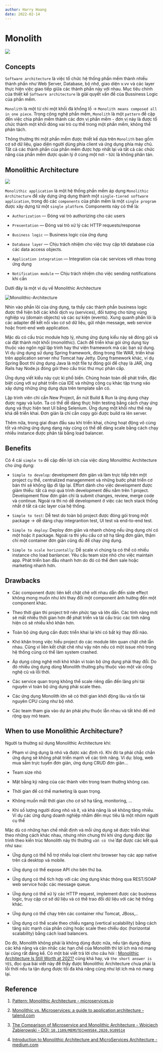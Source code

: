 ```yaml
---
author: Harry Hoang
date: 2022-02-14
---
```


# Monolith

![](./images/jonas-dichelle-monolith.jpg)
## Concepts

`Software architecture` là việc tổ chức hệ thống phần mềm thành nhiều thành phần như Web Server, Database, bộ nhớ, giao diện v.vv và các layer thực hiện việc giao tiếp giữa các thành phần này với nhau. Mục tiêu chính của thiết kế `Software architecture` là giải quyết vấn đề của Bussiness Logic của phần mềm. 

`Monolith` là một từ chỉ một khối đá khổng lồ &rarr; `Monolith means composed all in one piece`. Trong công nghệ phần mềm, `Monolith` là một `pattern` đề cập đến việc chia phần mềm thành các đơn vị phần mềm - đơn vị này là được tổ chức thành một khối đóng vai trò cụ thể trong một phần mềm, không thể phân tách. 

Thông thường thì một phần mềm được thiết kế dựa trên `Monolith` bao gồm cơ sở dữ liệu, giao diện người dùng phía client và ứng dụng phía máy chủ. Tất cả các thành phần của phần mềm được hợp nhất lại và tất cả các chức năng của phần mềm được quản lý ở cùng một nơi - tức là không phân tán.

## Monolithic Architecture

![](./images/monolithic-architecture-1.jpg)

`Monolithic application` là một hệ thống phần mềm áp dụng `Monolithic Architecture` để xây dựng ứng dụng thành một `single-tiered software application`, trong đó các `components` của phần mềm là một `single program` được xây dựng từ một `single platform`. Components này có thể là:

- `Authorization` — Đóng vai trò authorizing cho các users

- `Presentation` — Đóng vai trò xử lý các HTTP requests/response

- `Business logic` — Business logic của ứng dụng

- `Database layer` —  Chịu trách nhiệm cho việc truy cập tới database của các data access objects.

- `Application integration` — Integration của các services với nhau trong ứng dụng

- `Notification module` — Chịu trách nhiệm cho việc sending notifications khi cần

Dưới đây là một ví dụ về Monolithic Architecture

![Monolithic-Architecture](./images/monolithicA.png)

Nhìn vào phần lõi của ứng dụng, ta thấy các thành phần business logic được thể hiện bởi các khối dịch vụ (services), đối tượng cho từng vùng nghiệp vụ (domain objects) và các sự kiện (events). Xung quanh phần lõi là các adapter để kết nối vào cơ sở dữ liệu, gửi nhận message, web service hoặc front-end web application.

Mặc dù có cấu trúc module hợp lý, nhưng ứng dụng kiểu này sẽ đóng gói và cài đặt thành một khối (monolithic). Cách để triển khai gói ứng dụng tùy thuộc vào ngôn ngữ lập trình hay thư viện framework mà các bạn sử dụng. Ví dụ ứng dụng sử dụng Spring framework, đóng trong file WAR, triển khai trên application server như Tomcat hay Jetty. Dùng framework khác, ví dụ Spring Boot thì ứng dụng Java là một file tự đóng gói để chạy là JAR, ứng Rails hay Node.js đóng gói theo cấu trúc thư mục phân cấp.

Ứng dụng viết kiểu này cực kì phổ biến. Chúng hoàn toàn dễ phát triển, đặc biệt cùng với sự phát triển của IDE và những công cụ khác tập trung vào xây dựng những ứng dụng dựa trên template sẵn có.

Lập trình viên chỉ cần New Project, ấn nút Build & Run là ứng dụng chạy được ngay và luôn. Ta có thể dễ dàng thực hiện testing bằng cách chạy ứng dụng và thực hiện test UI bằng Selenium. Ứng dụng một khối như thế này khá dễ triển khai. Đơn giản là chỉ cần copy gói được build ra lên server.

Thêm nữa, trong giai đoạn đầu sau khi triển khai, chúng hoạt động vô cùng tốt và những ứng dụng dạng này cũng có thể dễ dàng scale bằng cách chạy nhiều instance được phân tải bằng load balancer.

## Benefits

Có 4 cái `simple to` đề cập đến lợi ích của việc dùng Monolithic Architecture cho ứng dụng:

- `Simple to develop`: development đơn giản và làm trực tiếp trên một project cụ thể, centralized managenment và những bước phát triển cơ bản thì sẽ không lặp đi lặp lại. Effort dành cho việc development được giảm thiểu: tất cả mọi quá trình development đều nằm trên 1 project. Development flow đơn giản chỉ là submit changes, review, merge code và continue. Ngoài ra thì nó dễ development ở việc các tech stack thống nhất ở tất cả các layer của hệ thống.

- `Simple to test`: Dễ test do toàn bộ project được đóng gói trong một package &rarr; dễ dàng chạy integrantion test, UI test và end-to-end test.

- `Simple to deploy`: Deploy đơn giản và nhanh chóng nếu ứng dụng chỉ có một hoặc ít package. Ngoài ra thì yêu cầu cơ sở hạ tầng đơn giản, thậm chí một container đơn giản cũng đủ để chạy ứng dụng.

- `Simple to scale horizontally`: Dễ scale vì chúng ta có thể có nhiều instance cho load banlancer. Yêu cầu team size nhỏ cho việc maintain app. Phát triển ban đầu nhanh hơn do đó có thể đem sale hoặc marketing nhanh hơn. 

## Drawbacks

- Các component được liên kết chặt chẽ với nhau dẫn đến side effect không mong muốn như khi thay đổi một component ảnh hưởng đến một component khác.

- Theo thời gian thì project trở nên phức tạp và lớn dần. Các tính năng mới sẽ mất nhiều thời gian hơn để phát triển và tái cấu trúc các tính năng hiện có sẽ nhiều khó khăn hơn.

- Toàn bộ ứng dụng cần được triển khai lại khi có bất kỳ thay đổi nào.

- Khó khăn trong việc hiểu project do các module liên quan chặt chẽ lẫn nhau. Cũng vì liên kết chặt chẽ như vậy nên nếu có một issue nhỏ trong hệ thống cũng có thể làm system crashed.

- Áp dụng công nghệ mới khó khăn vì toàn bộ ứng dụng phải thay đổi. Do đó nhiều ứng dụng dùng Monolith thường phụ thuộc vào một vài công nghệ cũ và lỗi thời.

- Các service quan trọng không thể scale riêng dẫn đến lãng phí tài nguyên vì toàn bộ ứng dụng phải scale theo.

- Các ứng dụng Monolith lớn sẽ có thời gian khởi động lâu và tốn tài nguyên CPU cũng như bộ nhớ.

- Các team tham gia vào dự án phải phụ thuộc lẫn nhau và tất khó để mở rộng quy mô team.
## When to use Monolithic Architecture?

Người ta thường sử dụng Monolithic Architecture khi:

- Phạm vi ứng dụng là nhỏ và được xác định rõ. Khi đó ta phải chắc chắn ứng dụng sẽ không phát triển mạnh về các tính năng. Ví dụ: blog, web mua sắm trực tuyến đơn giản, ứng dụng CRUD đơn giản...

- Team size nhỏ

- Mặt bằng kỹ năng của các thành viên trong team thường không cao.

- Thời gian để có thể marketing là quan trọng.

- Không muốn mất thời gian cho cơ sở hạ tầng, monitoring, ...

- Khi số lượng người dùng nhỏ và ít, và khả năng là sẽ không tăng nhiều. Ví dụ các ứng dụng doanh nghiệp nhắm đến mục tiêu là một nhóm người cụ thể

Mặc dù có những hạn chế nhất định và mỗi ứng dụng sẽ được triển khai theo những cách khác nhau, nhưng nhìn chung thì khi ứng dụng được lập trình theo kiến trúc Monolith này thì thường `vẫn có thể` đạt được các kết quả như sau:

- Ứng dụng có thể hỗ trợ nhiều loại client như browser hay các app native trên cả desktop và mobile.

- Ứng dụng có thể expose API cho bên thứ ba.

- Ứng dụng có thể tích hợp với các ứng dụng khác thông qua REST/SOAP web service hoặc các message queue.

- Ứng dụng có thể xử lý các HTTP request, implement được các business logic, truy cập cơ sở dữ liệu và có thể trao đổi dữ liệu với các hệ thống khác.

- Ứng dụng có thể chạy trên các container như Tomcat, JBoss,..

- Ứng dụng có thể scale theo chiều ngang (vertical scalability) bằng cách tăng sức mạnh của phần cứng hoặc scale theo chiều dọc (horizontal scalability) bằng cách load balancers.

Do đó, Monolith không phải là không dùng được nữa, nếu tận dụng đúng các khả năng và cân nhắc các hạn chế của Monolith thì lợi ích mà nó mang lại cũng rất đáng kể. Có một bài viết trả lời cho câu hỏi : [Monolithic Architecture Is Still Worth at 2021?](https://medium.com/design-microservices-architecture-with-patterns/monolithic-architecture-is-still-worth-at-2021-98bfc112dc24) cũng khá hay, và `the short answer is YES`, đọc qua bài viết này để thấy được Monolithic Architecture chưa phải là lỗi thời nếu ta tận dụng được tối đa khả năng cũng như lợi ích mà nó mang lại.
## Reference

1. [Pattern: Monolithic Architecture - microservices.io](https://microservices.io/patterns/monolithic.html)

2. [Monolithic vs. Microservices: a guide to application architecture - talend.com](https://www.talend.com/resources/monolithic-architecture/)

3. [The Comparison of Microservice and Monolithic Architecture - Wojciech Zabierowski - DOI: `10.1109/MEMSTECH49584.2020.9109514`](https://www.researchgate.net/publication/341956559_The_Comparison_of_Microservice_and_Monolithic_Architecture)

4. [Introduction to Monolithic Architecture and MicroServices Architecture - medium.com](https://medium.com/koderlabs/introduction-to-monolithic-architecture-and-microservices-architecture-b211a5955c63)


